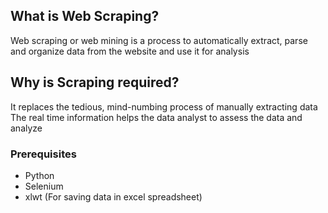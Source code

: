 ## What is Web Scraping?
Web scraping or web mining is a process to automatically extract, parse and organize data from the website and use it for analysis


## Why is Scraping required?
It replaces the tedious, mind-numbing process of manually extracting data
The real time information helps the data analyst to assess the data and analyze

### Prerequisites
- Python
- Selenium
- xlwt (For saving data in excel spreadsheet)

